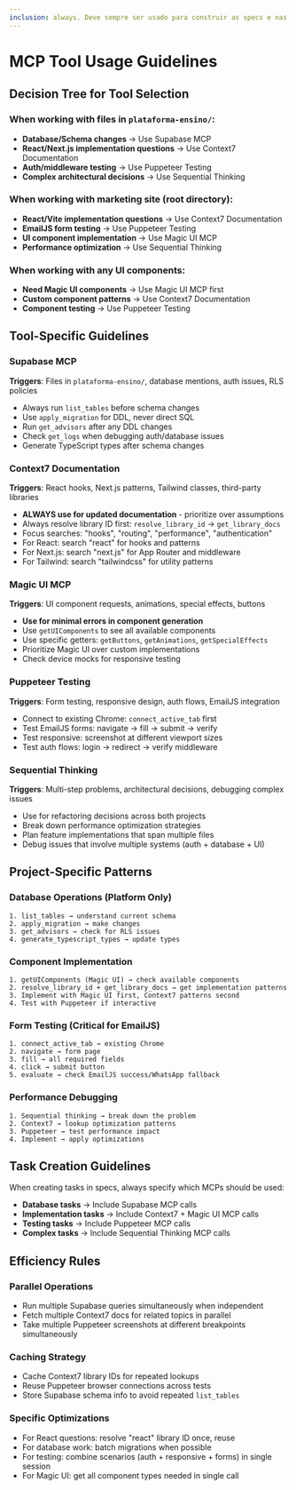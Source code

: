 ```yaml
---
inclusion: always. Deve sempre ser usado para construir as specs e nas tasks deve aparecer quando e quais mcps devem ser usados para as tarefas.
---
```


# MCP Tool Usage Guidelines

## Decision Tree for Tool Selection

### When working with files in `plataforma-ensino/`:
- **Database/Schema changes** → Use Supabase MCP
- **React/Next.js implementation questions** → Use Context7 Documentation  
- **Auth/middleware testing** → Use Puppeteer Testing
- **Complex architectural decisions** → Use Sequential Thinking

### When working with marketing site (root directory):
- **React/Vite implementation questions** → Use Context7 Documentation
- **EmailJS form testing** → Use Puppeteer Testing
- **UI component implementation** → Use Magic UI MCP
- **Performance optimization** → Use Sequential Thinking

### When working with any UI components:
- **Need Magic UI components** → Use Magic UI MCP first
- **Custom component patterns** → Use Context7 Documentation
- **Component testing** → Use Puppeteer Testing

## Tool-Specific Guidelines

### Supabase MCP
**Triggers**: Files in `plataforma-ensino/`, database mentions, auth issues, RLS policies
- Always run `list_tables` before schema changes
- Use `apply_migration` for DDL, never direct SQL
- Run `get_advisors` after any DDL changes
- Check `get_logs` when debugging auth/database issues
- Generate TypeScript types after schema changes

### Context7 Documentation  
**Triggers**: React hooks, Next.js patterns, Tailwind classes, third-party libraries
- **ALWAYS use for updated documentation** - prioritize over assumptions
- Always resolve library ID first: `resolve_library_id` → `get_library_docs`
- Focus searches: "hooks", "routing", "performance", "authentication"
- For React: search "react" for hooks and patterns
- For Next.js: search "next.js" for App Router and middleware
- For Tailwind: search "tailwindcss" for utility patterns

### Magic UI MCP
**Triggers**: UI component requests, animations, special effects, buttons
- **Use for minimal errors in component generation**
- Use `getUIComponents` to see all available components
- Use specific getters: `getButtons`, `getAnimations`, `getSpecialEffects`
- Prioritize Magic UI over custom implementations
- Check device mocks for responsive testing

### Puppeteer Testing
**Triggers**: Form testing, responsive design, auth flows, EmailJS integration
- Connect to existing Chrome: `connect_active_tab` first
- Test EmailJS forms: navigate → fill → submit → verify
- Test responsive: screenshot at different viewport sizes
- Test auth flows: login → redirect → verify middleware

### Sequential Thinking
**Triggers**: Multi-step problems, architectural decisions, debugging complex issues
- Use for refactoring decisions across both projects
- Break down performance optimization strategies  
- Plan feature implementations that span multiple files
- Debug issues that involve multiple systems (auth + database + UI)

## Project-Specific Patterns

### Database Operations (Platform Only)
```
1. list_tables → understand current schema
2. apply_migration → make changes  
3. get_advisors → check for RLS issues
4. generate_typescript_types → update types
```

### Component Implementation
```
1. getUIComponents (Magic UI) → check available components
2. resolve_library_id + get_library_docs → get implementation patterns
3. Implement with Magic UI first, Context7 patterns second
4. Test with Puppeteer if interactive
```

### Form Testing (Critical for EmailJS)
```
1. connect_active_tab → existing Chrome
2. navigate → form page
3. fill → all required fields
4. click → submit button
5. evaluate → check EmailJS success/WhatsApp fallback
```

### Performance Debugging
```
1. Sequential thinking → break down the problem
2. Context7 → lookup optimization patterns
3. Puppeteer → test performance impact
4. Implement → apply optimizations
```

## Task Creation Guidelines

When creating tasks in specs, always specify which MCPs should be used:
- **Database tasks** → Include Supabase MCP calls
- **Implementation tasks** → Include Context7 + Magic UI MCP calls  
- **Testing tasks** → Include Puppeteer MCP calls
- **Complex tasks** → Include Sequential Thinking MCP calls

## Efficiency Rules

### Parallel Operations
- Run multiple Supabase queries simultaneously when independent
- Fetch multiple Context7 docs for related topics in parallel
- Take multiple Puppeteer screenshots at different breakpoints simultaneously

### Caching Strategy  
- Cache Context7 library IDs for repeated lookups
- Reuse Puppeteer browser connections across tests
- Store Supabase schema info to avoid repeated `list_tables`

### Specific Optimizations
- For React questions: resolve "react" library ID once, reuse
- For database work: batch migrations when possible
- For testing: combine scenarios (auth + responsive + forms) in single session
- For Magic UI: get all component types needed in single call